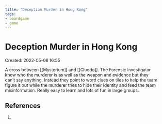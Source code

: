 ```yaml
---
title: "Deception Murder in Hong Kong"
tags:
- boardgame
- game
---
```


# Deception Murder in Hong Kong
Created: 2022-05-08 16:55  

A cross between [[Mysterium]] and [[Cluedo]]. The Forensic Investigator know who the murderer is as well as the weapon and evidence but they can’t say anything. Instead they point to word clues on tiles to help the team figure it out while the murderer tries to hide their identity and feed the team misinformation. Really easy to learn and lots of fun in large groups.

## References
1. 

